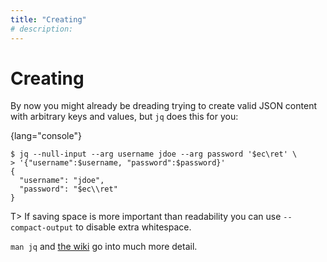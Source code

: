 ```yaml
---
title: "Creating"
# description:
---
```


# Creating


By now you might already be dreading trying to create valid JSON content with arbitrary keys and values, but `jq` does this for you:

{lang="console"}
```
$ jq --null-input --arg username jdoe --arg password '$ec\ret' \
> '{"username":$username, "password":$password}'
{
  "username": "jdoe",
  "password": "$ec\\ret"
}
```

T> If saving space is more important than readability you can use `--compact-output` to disable extra whitespace.

`man jq` and [the wiki](https://github.com/stedolan/jq/wiki) go into much more detail.
